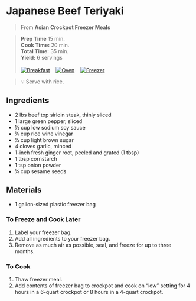 # Japanese Beef Teriyaki

> From **Asian Crockpot Freezer Meals**

> **Prep Time** 15 min.<br>
**Cook Time:** 20 min.<br>
**Total Time:** 35 min.<br>
**Yield:** 6 servings<br> <br>
[![Breakfast](https://img.shields.io/badge/Meal_Type-Dinner-blue)](#) &nbsp;&nbsp;
[![Oven](https://img.shields.io/badge/Cooking_Method-Oven-green)](#) &nbsp;&nbsp;
[![Freezer](https://img.shields.io/badge/Is_Freezer_Meal-True-2451ba)](#)

> :bulb: Serve with rice.

## Ingredients
- 2 lbs beef top sirloin steak, thinly sliced
- 1 large green pepper, sliced
- &frac12; cup low sodium soy sauce
- &frac14; cup rice wine vinegar
- &frac14; cup light brown sugar
- 4 cloves garlic, minced
- 1-inch fresh ginger root, peeled and grated (1 tbsp)
- 1 tbsp cornstarch
- 1 tsp onion powder
- &frac14; cup sesame seeds

## Materials
- 1 gallon-sized plastic freezer bag

### To Freeze and Cook Later

1. Label your freezer bag.
2. Add all ingredients to your freezer bag.
3. Remove as much air as possible, seal, and freeze for up to three months.

### To Cook

1. Thaw freezer meal.
2. Add contents of freezer bag to crockpot and cook on “low” setting for 4
hours in a 6-quart crockpot or 8 hours in a 4-quart crockpot. 

